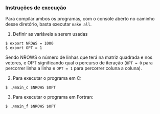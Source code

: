 ### Instruções de execução

Para compilar ambos os programas, com o console aberto no caminho desse diretório, basta executar `make all`.

1) Definir as variáveis a serem usadas
```
$ export NROWS = 1000
$ export OPT = 1
```
Sendo NROWS o número de linhas que terá na matriz quadrada e nos vetores, e OPT significando qual o percurso de iteração (`OPT = 0` para percorrer linha a linha e  `OPT = 1` para percorrer coluna a coluna).

2) Para executar o programa em C:
```
$ ./main_c $NROWS $OPT
```

3) Para executar o programa em Fortran:
```
$ ./main_f $NROWS $OPT
```
